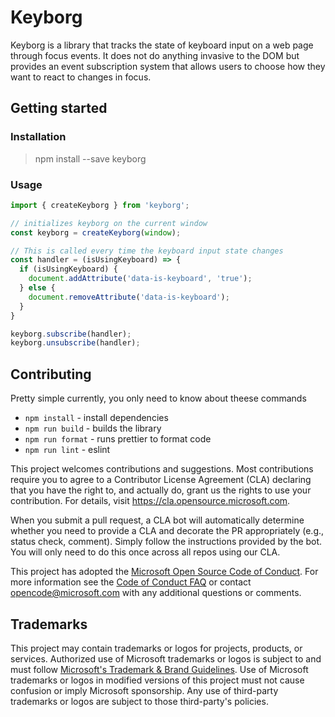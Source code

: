 # Keyborg

Keyborg is a library that tracks the state of keyboard input on a web page through focus events. It does not do anything invasive
to the DOM but provides an event subscription system that allows users to choose how they want to react to changes in focus.

## Getting started

### Installation

> npm install --save keyborg

### Usage

```js
import { createKeyborg } from 'keyborg';

// initializes keyborg on the current window
const keyborg = createKeyborg(window);

// This is called every time the keyboard input state changes
const handler = (isUsingKeyboard) => {
  if (isUsingKeyboard) {
    document.addAttribute('data-is-keyboard', 'true');
  } else {
    document.removeAttribute('data-is-keyboard');
  }
}

keyborg.subscribe(handler);
keyborg.unsubscribe(handler);
```

## Contributing

Pretty simple currently, you only need to know about theese commands

* `npm install` - install dependencies
* `npm run build` - builds the library
* `npm run format` - runs prettier to format code
* `npm run lint` - eslint

This project welcomes contributions and suggestions. Most contributions require you to agree to a
Contributor License Agreement (CLA) declaring that you have the right to, and actually do, grant us
the rights to use your contribution. For details, visit https://cla.opensource.microsoft.com.

When you submit a pull request, a CLA bot will automatically determine whether you need to provide
a CLA and decorate the PR appropriately (e.g., status check, comment). Simply follow the instructions
provided by the bot. You will only need to do this once across all repos using our CLA.

This project has adopted the [Microsoft Open Source Code of Conduct](https://opensource.microsoft.com/codeofconduct/).
For more information see the [Code of Conduct FAQ](https://opensource.microsoft.com/codeofconduct/faq/) or
contact [opencode@microsoft.com](mailto:opencode@microsoft.com) with any additional questions or comments.

## Trademarks

This project may contain trademarks or logos for projects, products, or services. Authorized use of Microsoft
trademarks or logos is subject to and must follow
[Microsoft's Trademark & Brand Guidelines](https://www.microsoft.com/en-us/legal/intellectualproperty/trademarks/usage/general).
Use of Microsoft trademarks or logos in modified versions of this project must not cause confusion or imply Microsoft sponsorship.
Any use of third-party trademarks or logos are subject to those third-party's policies.
